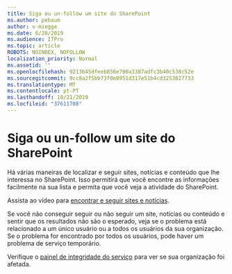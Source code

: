 ```yaml
---
title: Siga ou un-follow um site do SharePoint
ms.author: pebaum
author: v-miegge
ms.date: 6/20/2019
ms.audience: ITPro
ms.topic: article
ROBOTS: NOINDEX, NOFOLLOW
localization_priority: Normal
ms.assetid: ''
ms.openlocfilehash: 9213645dfeeb856e700a3387adfc3b40c538c52e
ms.sourcegitcommit: 9cc8a2f5bb73f0e8951d317e51b4cd3253027733
ms.translationtype: MT
ms.contentlocale: pt-PT
ms.lasthandoff: 10/21/2019
ms.locfileid: "37611708"
---
```

# <a name="follow-or-un-follow-a-sharepoint-site"></a>Siga ou un-follow um site do SharePoint

Há várias maneiras de localizar e seguir sites, notícias e conteúdo que lhe interessa no SharePoint. Isso permitirá que você encontre as informações facilmente na sua lista e permita que você veja a atividade do SharePoint.

Assista ao vídeo para [encontrar e seguir sites e notícias](https://support.office.com/article/Video-Find-and-follow-sites-news-and-content-4411e38f-9bc5-4ecc-bd33-3dbe939ac84c).

Se você não conseguir seguir ou não seguir um site, notícias ou conteúdo e sentir que os resultados não são o esperado, veja se o problema está relacionado a um único usuário ou a todos os usuários da sua organização. Se o problema for encontrado por todos os usuários, pode haver um problema de serviço temporário.

Verifique o [painel de integridade do serviço](https://admin.microsoft.com/AdminPortal/Home#/servicehealth) para ver se sua organização foi afetada.
